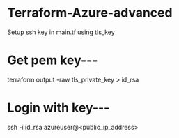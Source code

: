 # Terraform-Azure-advanced
Setup ssh key in main.tf using tls_key

# Get pem key--- 
terraform output -raw tls_private_key > id_rsa
# Login with key---
ssh -i id_rsa azureuser@<public_ip_address>

